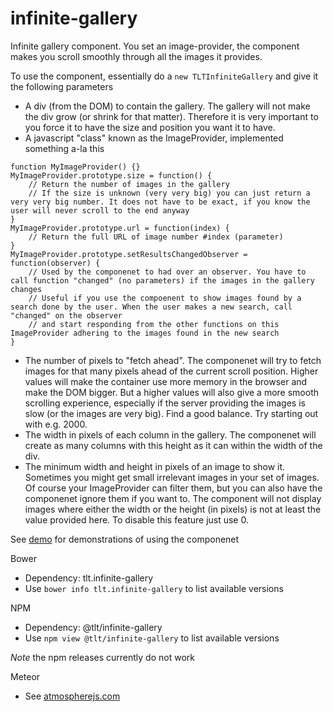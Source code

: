 # infinite-gallery

Infinite gallery component. You set an image-provider, the component makes you scroll smoothly through all the images it provides.

To use the component, essentially do a `new TLTInfiniteGallery` and give it the following parameters
* A div (from the DOM) to contain the gallery. The gallery will not make the div grow (or shrink for that matter). Therefore it is very important to you force it to have the size and position you want it to have.
* A javascript "class" known as the ImageProvider, implemented something a-la this
```
function MyImageProvider() {}
MyImageProvider.prototype.size = function() {
    // Return the number of images in the gallery
    // If the size is unknown (very very big) you can just return a very very big number. It does not have to be exact, if you know the user will never scroll to the end anyway
}
MyImageProvider.prototype.url = function(index) {
    // Return the full URL of image number #index (parameter)
}
MyImageProvider.prototype.setResultsChangedObserver = function(observer) {
    // Used by the componenet to had over an observer. You have to call function "changed" (no parameters) if the images in the gallery changes
    // Useful if you use the compoenent to show images found by a search done by the user. When the user makes a new search, call "changed" on the observer
    // and start responding from the other functions on this ImageProvider adhering to the images found in the new search
}
```
* The number of pixels to "fetch ahead". The componenet will try to fetch images for that many pixels ahead of the current scroll position. Higher values will make the container use more memory in the browser and make the DOM bigger. But a higher values will also give a more smooth scrolling experience, especially if the server providing the images is slow (or the images are very big). Find a good balance. Try starting out with e.g. 2000.
* The width in pixels of each column in the gallery. The componenet will create as many columns with this height as it can within the width of the div.
* The minimum width and height in pixels of an image to show it. Sometimes you might get small irrelevant images in your set of images. Of course your ImageProvider can filter them, but you can also have the componenet ignore them if you want to. The component will not display images where either the width or the height (in pixels) is not at least the value provided here. To disable this feature just use 0.

See [demo](demo) for demonstrations of using the componenet

Bower
* Dependency: tlt.infinite-gallery
* Use `bower info tlt.infinite-gallery` to list available versions

NPM
* Dependency: @tlt/infinite-gallery
* Use `npm view @tlt/infinite-gallery` to list available versions

*Note* the npm releases currently do not work

Meteor
* See [atmospherejs.com](https://atmospherejs.com/tlt/infinite-gallery)
